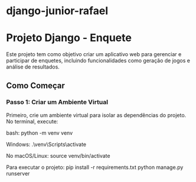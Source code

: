 # django-junior-rafael

# Projeto Django - Enquete

Este projeto tem como objetivo criar um aplicativo web para gerenciar e participar de enquetes, incluindo funcionalidades como geração de jogos e análise de resultados.

## Como Começar

### Passo 1: Criar um Ambiente Virtual
Primeiro, crie um ambiente virtual para isolar as dependências do projeto. No terminal, execute:

bash:
python -m venv venv

Windows:
.\venv\Scripts\activate

No macOS/Linux:
source venv/bin/activate

Para executar o projeto:
pip install -r requirements.txt
python manage.py runserver

